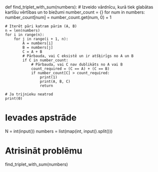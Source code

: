 def find_triplet_with_sum(numbers):
    # Izveido vārdnīcu, kurā tiek glabātas kartīšu vērtības un to biežumi
    number_count = {}
    for num in numbers:
        number_count[num] = number_count.get(num, 0) + 1

    # Iterēt pāri katram pārim (A, B)
    n = len(numbers)
    for i in range(n):
        for j in range(i + 1, n):
            A = numbers[i]
            B = numbers[j]
            C = A + B
            # Pārbauda, vai C eksistē un ir atšķirīgs no A un B
            if C in number_count:
                # Pārbauda, vai C nav dublikāts no A vai B
                count_required = (C == A) + (C == B)
                if number_count[C] > count_required:
                    print(1)
                    print(A, B, C)
                    return
    
    # Ja trijnieku neatrod
    print(0)

# Ievades apstrāde
N = int(input())
numbers = list(map(int, input().split()))

# Atrisināt problēmu
find_triplet_with_sum(numbers)

